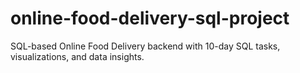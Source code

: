 # online-food-delivery-sql-project
SQL-based Online Food Delivery backend with 10-day SQL tasks, visualizations, and data insights.
